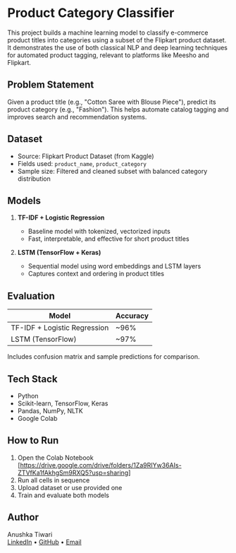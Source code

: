 # Product Category Classifier

This project builds a machine learning model to classify e-commerce product titles into categories using a subset of the Flipkart product dataset. It demonstrates the use of both classical NLP and deep learning techniques for automated product tagging, relevant to platforms like Meesho and Flipkart.

## Problem Statement

Given a product title (e.g., "Cotton Saree with Blouse Piece"), predict its product category (e.g., "Fashion"). This helps automate catalog tagging and improves search and recommendation systems.

## Dataset

- Source: Flipkart Product Dataset (from Kaggle)
- Fields used: `product_name`, `product_category`
- Sample size: Filtered and cleaned subset with balanced category distribution

## Models

1. **TF-IDF + Logistic Regression**
   - Baseline model with tokenized, vectorized inputs
   - Fast, interpretable, and effective for short product titles

2. **LSTM (TensorFlow + Keras)**
   - Sequential model using word embeddings and LSTM layers
   - Captures context and ordering in product titles

## Evaluation

| Model                      | Accuracy |
|---------------------------|----------|
| TF-IDF + Logistic Regression | ~96%     |
| LSTM (TensorFlow)         | ~97%  |

Includes confusion matrix and sample predictions for comparison.

## Tech Stack

- Python
- Scikit-learn, TensorFlow, Keras
- Pandas, NumPy, NLTK
- Google Colab


## How to Run

1. Open the Colab Notebook [https://drive.google.com/drive/folders/1Za9RIYw36AIs-ZTVfKa1fAkhgSm9RXQ5?usp=sharing]
2. Run all cells in sequence
3. Upload dataset or use provided one
4. Train and evaluate both models

## Author

Anushka Tiwari  
[LinkedIn](https://www.linkedin.com/in/anushkatiwari07/) • [GitHub](https://github.com/anushka707) • [Email](mailto:anushka.tiwari0709@gmail.com)

